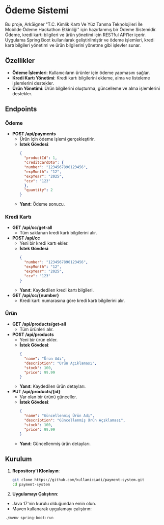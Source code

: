 # Ödeme Sistemi

Bu proje, ArkSigner "T.C. Kimlik Kartı Ve Yüz Tanıma Teknolojileri İle Mobilde Ödeme Hackathon Etkinliği" için hazırlanmış bir Ödeme Sistemidir. Ödeme, kredi kartı bilgileri ve ürün yönetimi için RESTful API'ler içerir. Uygulama Spring Boot kullanılarak geliştirilmiştir ve ödeme işlemleri, kredi kartı bilgileri yönetimi ve ürün bilgilerini yönetme gibi işlevler sunar.



## Özellikler

- **Ödeme İşlemleri**: Kullanıcıların ürünler için ödeme yapmasını sağlar.
- **Kredi Kartı Yönetimi**: Kredi kartı bilgilerini ekleme, alma ve listeleme işlemlerini destekler.
- **Ürün Yönetimi**: Ürün bilgilerini oluşturma, güncelleme ve alma işlemlerini destekler.

## Endpoints

### Ödeme

- **POST /api/payments**
    - Ürün için ödeme işlemi gerçekleştirir.
    - **İstek Gövdesi**:
      ```json
      {
        "productId": 1,
        "creditCardDto": {
        "number": "1234567890123456",
        "expMonth": "12",
        "expYear": "2025",
        "ccv": "123"
        },
        "quantity": 2
      }
      ```
    - **Yanıt**: Ödeme sonucu.

### Kredi Kartı

- **GET /api/cc/get-all**
    - Tüm saklanan kredi kartı bilgilerini alır.
- **POST /api/cc**
    - Yeni bir kredi kartı ekler.
    - **İstek Gövdesi**:
      ```json
      {
        "number": "1234567890123456",
        "expMonth": "12",
        "expYear": "2025",
        "ccv": "123"
      }
      ```
    - **Yanıt**: Kaydedilen kredi kartı bilgileri.
- **GET /api/cc/{number}**
    - Kredi kartı numarasına göre kredi kartı bilgilerini alır.

### Ürün

- **GET /api/products/get-all**
    - Tüm ürünleri alır.
- **POST /api/products**
    - Yeni bir ürün ekler.
    - **İstek Gövdesi**:
      ```json
      {
        "name": "Ürün Adı",
        "description": "Ürün Açıklaması",
        "stock": 100,
        "price": 99.99
      }
      ```
    - **Yanıt**: Kaydedilen ürün detayları.
- **PUT /api/products/{id}**
    - Var olan bir ürünü günceller.
    - **İstek Gövdesi**:
      ```json
      {
        "name": "Güncellenmiş Ürün Adı",
        "description": "Güncellenmiş Ürün Açıklaması",
        "stock": 100,
        "price": 99.99
      }
      ```
    - **Yanıt**: Güncellenmiş ürün detayları.

## Kurulum

1. **Repository'i Klonlayın**:
   ```bash
   git clone https://github.com/kullaniciadi/payment-system.git
   cd payment-system

2. **Uygulamayı Çalıştırın**:
- Java 17'nin kurulu olduğundan emin olun.
- Maven kullanarak uygulamayı çalıştırın:
``` bash
./mvnw spring-boot:run
```